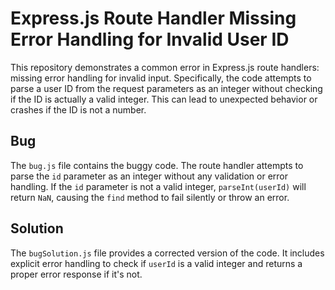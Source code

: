# Express.js Route Handler Missing Error Handling for Invalid User ID

This repository demonstrates a common error in Express.js route handlers: missing error handling for invalid input.  Specifically, the code attempts to parse a user ID from the request parameters as an integer without checking if the ID is actually a valid integer.  This can lead to unexpected behavior or crashes if the ID is not a number.

## Bug
The `bug.js` file contains the buggy code. The route handler attempts to parse the `id` parameter as an integer without any validation or error handling. If the `id` parameter is not a valid integer, `parseInt(userId)` will return `NaN`, causing the `find` method to fail silently or throw an error.

## Solution
The `bugSolution.js` file provides a corrected version of the code. It includes explicit error handling to check if `userId` is a valid integer and returns a proper error response if it's not.